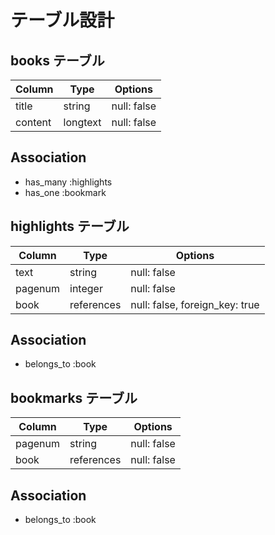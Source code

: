 # テーブル設計

## books テーブル

| Column             | Type     | Options     |
| ------------------ | -------- | ----------- |
| title              | string   | null: false |
| content            | longtext | null: false |

## Association

- has_many :highlights
- has_one :bookmark

## highlights テーブル

| Column             | Type       | Options                        |
| ------------------ | ---------- | ------------------------------ |
| text               | string     | null: false                    |
| pagenum            | integer    | null: false                    |
| book               | references | null: false, foreign_key: true |

## Association

- belongs_to :book

## bookmarks テーブル

| Column             | Type       | Options                        |
| ------------------ | ---------- | ------------------------------ |
| pagenum            | string     | null: false                    |
| book               | references | null: false                    |

## Association

- belongs_to :book